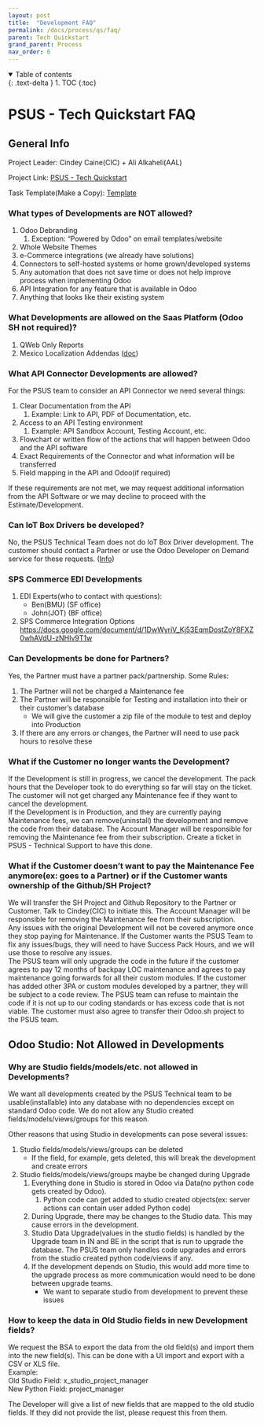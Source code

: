 ```yaml
---
layout: post
title:  "Development FAQ"
permalink: /docs/process/qs/faq/
parent: Tech Quickstart
grand_parent: Process
nav_order: 6
---
```


<details open markdown="block">
  <summary>
    Table of contents
  </summary>
  {: .text-delta }
1. TOC
{:toc}
</details>

# PSUS - Tech Quickstart FAQ

## General Info
Project Leader: Cindey Caine(CIC) + Ali Alkaheli(AAL)

Project Link: [PSUS - Tech Quickstart](https://www.odoo.com/web#action=333&active_id=360&model=project.task&view_type=kanban&cids=3&menu_id=4720)

Task Template(Make a Copy): [Template](https://www.odoo.com/web#id=2684795&cids=3&menu_id=4720&action=333&active_id=360&model=project.task&view_type=form)
### What types of Developments are NOT allowed?
1. Odoo Debranding
   1. Exception: “Powered by Odoo” on email templates/website
2. Whole Website Themes
3. e-Commerce integrations (we already have solutions)
4. Connectors to self-hosted systems or home grown/developed systems
5. Any automation that does not save time or does not help improve process when implementing Odoo
6. API Integration for any feature that is available in Odoo
7. Anything that looks like their existing system

### What Developments are allowed on the Saas Platform (Odoo SH not required)?
1. QWeb Only Reports
2. Mexico Localization Addendas ([doc](https://www.odoo.com/documentation/15.0/applications/finance/accounting/fiscal_localizations/localizations/mexico.html))

### What API Connector Developments are allowed?
For the PSUS team to consider an API Connector we need several things:
1. Clear Documentation from the API
   1. Example: Link to API, PDF of Documentation, etc.
2. Access to an API Testing environment
   1. Example: API Sandbox Account, Testing Account, etc.
3. Flowchart or written flow of the actions that will happen between Odoo and the API software
4. Exact Requirements of the Connector and what information will be transferred
5. Field mapping in the API and Odoo(if required)

If these requirements are not met, we may request additional information from the API Software or we may decline to proceed with the Estimate/Development.

### Can IoT Box Drivers be developed?
No, the PSUS Technical Team does not do IoT Box Driver development. The customer should contact a Partner or use the Odoo Developer on Demand service for these requests. ([Info](https://www.odoo.com/page/developers-on-demand))

### SPS Commerce EDI Developments
1. EDI Experts(who to contact with questions):
   - Ben(BMU) (SF office)
   - John(JOT) (BF office)
2. SPS Commerce Integration Options
https://docs.google.com/document/d/1DwWyriV_Kj53EqmDostZoY8FXZ0whAVdU-zNHIv9T1w

### Can Developments be done for Partners?
Yes, the Partner must have a partner pack/partnership.
Some Rules:
1. The Partner will not be charged a Maintenance fee
2. The Partner will be responsible for Testing and installation into their or their customer’s database
   - We will give the customer a zip file of the module to test and deploy into Production
3. If there are any errors or changes, the Partner will need to use pack hours to resolve these

### What if the Customer no longer wants the Development?
If the Development is still in progress, we cancel the development. The pack hours that the Developer took to do everything so far will stay on the ticket. The customer will not get charged any Maintenance fee if they want to cancel the development. <br />
If the Development is in Production, and they are currently paying Maintenance fees, we can remove(uninstall) the development and remove the code from their database. The Account Manager will be responsible for removing the Maintenance fee from their subscription. Create a ticket in PSUS - Technical Support to have this done.

### What if the Customer doesn’t want to pay the Maintenance Fee anymore(ex: goes to a Partner) or if the Customer wants ownership of the Github/SH Project?
We will transfer the SH Project and Github Repository to the Partner or Customer. Talk to Cindey(CIC) to initiate this. The Account Manager will be responsible for removing the Maintenance fee from their subscription.<br />
Any issues with the original Development will not be covered anymore once they stop paying for Maintenance. If the Customer wants the PSUS Team to fix any issues/bugs, they will need to have Success Pack Hours, and we will use those to resolve any issues. <br />
The PSUS team will only upgrade the code in the future if the customer agrees to pay 12 months of backpay LOC maintenance and agrees to pay maintenance going forwards for all their custom modules. If the customer has added other 3PA or custom modules developed by a partner, they will be subject to a code review. The PSUS team can refuse to maintain the code if it is not up to our coding standards or has excess code that is not viable. The customer must also agree to transfer their Odoo.sh project to the PSUS team.

## Odoo Studio: Not Allowed in Developments
### Why are Studio fields/models/etc. not allowed in Developments?
We want all developments created by the PSUS Technical team to be usable(installable) into any database with no dependencies except on standard Odoo code. We do not allow any Studio created fields/models/views/groups for this reason. <br />

Other reasons that using Studio in developments can pose several issues:
1. Studio fields/models/views/groups can be deleted
   - If the field, for example, gets deleted, this will break the development and create errors
2. Studio fields/models/views/groups maybe be changed during Upgrade
   1. Everything done in Studio is stored in Odoo via Data(no python code gets created by Odoo).
      1. Python code can get added to studio created objects(ex: server actions can contain user added Python code)
   2. During Upgrade, there may be changes to the Studio data. This may cause errors in the development.
   3. Studio Data Upgrade(values in the studio fields) is handled by the Upgrade team in IN and BE in the script that is run to upgrade the database. The PSUS team only handles code upgrades and errors from the studio created python code/views if any.
   4. If the development depends on Studio, this would add more time to the upgrade process as more communication would need to be done between upgrade teams.
      - We want to separate studio from development to prevent these issues

### How to keep the data in Old Studio fields in new Development fields?
We request the BSA to export the data from the old field(s) and import them into the new field(s). This can be done with a UI import and export with a CSV or XLS file. <br />
Example:<br />
Old Studio Field: x_studio_project_manager <br />
New Python Field: project_manager<br />

The Developer will give a list of new fields that are mapped to the old studio fields. If they did not provide the list, please request this from them.
